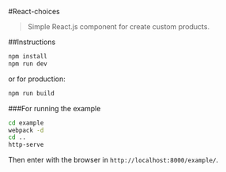 #React-choices
> Simple React.js component for create custom products.

##Instructions
```sh
npm install
npm run dev 
```

or for production:

```sh
npm run build
```

###For running the example
```sh
cd example
webpack -d
cd ..
http-serve
```

Then enter with the browser in `http://localhost:8000/example/`.
